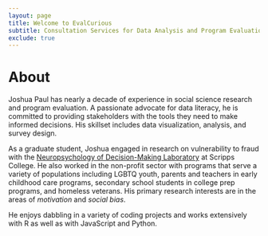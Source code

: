 ```yaml
---
layout: page
title: Welcome to EvalCurious
subtitle: Consultation Services for Data Analysis and Program Evaluation
exclude: true
---
```


# About
Joshua Paul has nearly a decade of experience in social science research and program evaluation. A passionate advocate for data literacy, he is committed to providing stakeholders with the tools they need to make informed decisions. His skillset includes data visualization, analysis, and survey design.

As a graduate student, Joshua engaged in research on vulnerability to fraud with the [Neuropsychology of Decision-Making Laboratory](https://www.drstaceywood.com/wood-lab/) at Scripps College. He also worked in the non-profit sector with programs that serve a variety of populations including LGBTQ youth, parents and teachers in early childhood care programs, secondary school students in college prep programs, and homeless veterans. His primary research interests are in the areas of *motivation* and *social bias*.

He enjoys dabbling in a variety of coding projects and works extensively with R as well as with JavaScript and Python.
